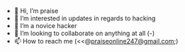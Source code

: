 - 👋 Hi, I’m praise
- 👀 I’m interested in updates in regards to hacking
- 🌱 I’m a novice hacker
- 💞️ I’m looking to collaborate on anything at all (*-*)
- 📫 How to reach me (<<@praiseonline247@gmail.com;)

<!---
Love4codes/Love4codes is a ✨ special ✨ repository because its `README.md` (this file) appears on your GitHub profile.
You can click the Preview link to take a look at your changes.
--->
